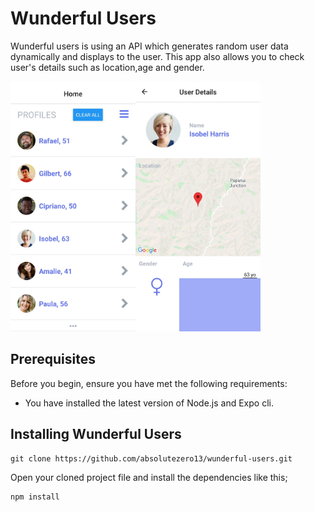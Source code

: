 # Wunderful Users

Wunderful users is using an API which generates random user data dynamically and displays to the user. This app also allows you to check user's details such as location,age and gender.

<div >
    <img width=200 height=400  src="./wunderhome.jpg" /><img width=200 height=400  src="./wunderuser.jpg" />
</div>

## Prerequisites

Before you begin, ensure you have met the following requirements:

- You have installed the latest version of Node.js and Expo cli.

## Installing Wunderful Users

```
git clone https://github.com/absolutezero13/wunderful-users.git

```

Open your cloned project file and install the dependencies like this;

```
npm install

```
